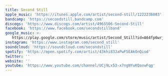 ```yaml
---
title: Second Still
apple_music: 'https://itunes.apple.com/artist/second-still/1222236083'
bandcamp: 'https://secondstill.bandcamp.com'
discogs: 'https://www.discogs.com/artist/4965506-Second-Still'
facebook: 'https://www.facebook.com/secondstillband'
google_music: >-
   https://play.google.com/store/music/artist/Second_Still?id=A64fp6wrjf4eysfdh264wtww4ju
instagram: 'https://www.instagram.com/second_still'
soundcloud: 'https://soundcloud.com/secondstill'
spotify: 'https://open.spotify.com/artist/43khi83JaPwF5EAkOnQiod'
twitter: ''
website: ''
youtube: 'https://www.youtube.com/channel/UCj9Lx53-x7ngNYuKQavwFqg'
---
```

